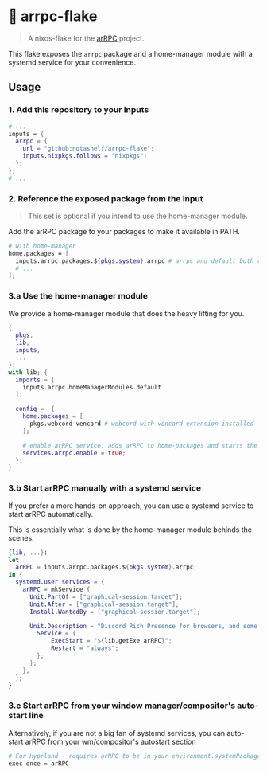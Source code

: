 # 🦆 arrpc-flake

> A nixos-flake for the [arRPC](https://github.com/OpenAsar/arrpc) project.

This flake exposes the `arrpc` package and a home-manager module with a systemd service for your convenience.

## Usage

### 1. Add this repository to your inputs

```nix
# ...
inputs = {
  arrpc = {
    url = "github:notashelf/arrpc-flake";
    inputs.nixpkgs.follows = "nixpkgs";
  };
};
# ...
```

### 2. Reference the exposed package from the input

> This set is optional if you intend to use the home-manager module.

Add the arRPC package to your packages to make it available in PATH.

```nix
# with home-manager
home.packages = [
  inputs.arrpc.packages.${pkgs.system}.arrpc # arrpc and default both refer to the same derivation
  # ...
];
```

### 3.a Use the home-manager module

We provide a home-manager module that does the heavy lifting for you.

```nix
{
  pkgs,
  lib,
  inputs,
  ...
}:
with lib; {
  imports = [
    inputs.arrpc.homeManagerModules.default
  ];

  config =  {
    home.packages = [
      pkgs.webcord-vencord # webcord with vencord extension installed
    ];

    # enable arRPC service, adds arRPC to home-packages and starts the systemd service for you
    services.arrpc.enable = true;
  };
}


```

### 3.b Start arRPC manually with a systemd service

If you prefer a more hands-on approach, you can use a systemd service to start arRPC automatically.

This is essentially what is done by the home-manager module behinds the scenes.

```nix
{lib, ...}:
let
  arRPC = inputs.arrpc.packages.${pkgs.system}.arrpc;
in {
  systemd.user.services = {
    arRPC = mkService {
      Unit.PartOf = ["graphical-session.target"];
      Unit.After = ["graphical-session.target"];
      Install.WantedBy = ["graphical-session.target"];

      Unit.Description = "Discord Rich Presence for browsers, and some custom clients";
        Service = {
            ExecStart = "${lib.getExe arRPC}";
            Restart = "always";
        };
      };
    };
  };
}
```

### 3.c Start arRPC from your window manager/compositor's auto-start line

Alternatively, if you are not a big fan of systemd services, you can auto-start arRPC from your wm/compositor's autostart section

```nix
# For Hyprland - requires arRPC to be in your environment.systemPackages or home.packages
exec-once = arRPC
```
